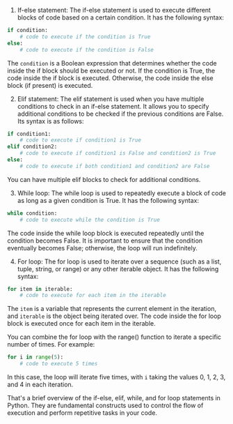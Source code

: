 

1. If-else statement:
The if-else statement is used to execute different blocks of code based on a certain condition. It has the following syntax:

```python
if condition:
    # code to execute if the condition is True
else:
    # code to execute if the condition is False
```

The `condition` is a Boolean expression that determines whether the code inside the if block should be executed or not. If the condition is True, the code inside the if block is executed. Otherwise, the code inside the else block (if present) is executed.

2. Elif statement:
The elif statement is used when you have multiple conditions to check in an if-else statement. It allows you to specify additional conditions to be checked if the previous conditions are False. Its syntax is as follows:

```python
if condition1:
    # code to execute if condition1 is True
elif condition2:
    # code to execute if condition1 is False and condition2 is True
else:
    # code to execute if both condition1 and condition2 are False
```

You can have multiple elif blocks to check for additional conditions.

3. While loop:
The while loop is used to repeatedly execute a block of code as long as a given condition is True. It has the following syntax:

```python
while condition:
    # code to execute while the condition is True
```

The code inside the while loop block is executed repeatedly until the condition becomes False. It is important to ensure that the condition eventually becomes False; otherwise, the loop will run indefinitely.

4. For loop:
The for loop is used to iterate over a sequence (such as a list, tuple, string, or range) or any other iterable object. It has the following syntax:

```python
for item in iterable:
    # code to execute for each item in the iterable
```

The `item` is a variable that represents the current element in the iteration, and `iterable` is the object being iterated over. The code inside the for loop block is executed once for each item in the iterable.

You can combine the for loop with the range() function to iterate a specific number of times. For example:

```python
for i in range(5):
    # code to execute 5 times
```

In this case, the loop will iterate five times, with `i` taking the values 0, 1, 2, 3, and 4 in each iteration.

That's a brief overview of the if-else, elif, while, and for loop statements in Python. They are fundamental constructs used to control the flow of execution and perform repetitive tasks in your code.
